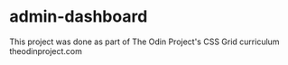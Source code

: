 # admin-dashboard
This project was done as part of The Odin Project's CSS Grid curriculum theodinproject.com 
